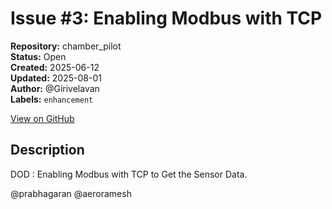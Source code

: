 # Issue #3: Enabling Modbus with TCP

**Repository:** chamber_pilot  
**Status:** Open  
**Created:** 2025-06-12  
**Updated:** 2025-08-01  
**Author:** @Girivelavan  
**Labels:** `enhancement`  

[View on GitHub](https://github.com/Simtestlab/chamber_pilot/issues/3)

## Description

DOD : Enabling Modbus with TCP to Get the Sensor Data.

@prabhagaran @aeroramesh 